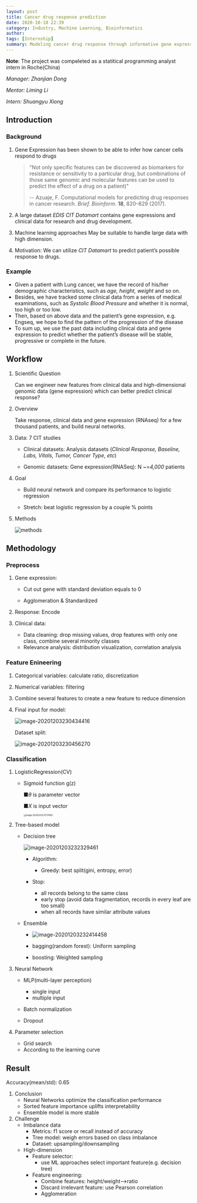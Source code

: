 ```yaml
---
layout: post
title: Cancer drug response prediction 
date: 2020-10-10 22:39
category: Industry, Machine Learning, Bioinformatics
author: 
tags: [Internship]
summary: Modeling cancer drug response through informative gene expression and clinical data
---
```


 **Note**: The project was compeleted as a statitical programming analyst intern in Roche(China)

*Manager: Zhanjian Dong*

*Mentor: Liming Li*  

*Intern: Shuangyu Xiong* 

## Introduction

### Background

1. Gene Expression has been shown to be able to infer how cancer cells respond to drugs
   > "Not only specific features can be discovered as biomarkers for resistance or sensitivity to a particular drug, but combinations of those same genomic and molecular features can be used to predict the effect of a drug on a patient)"  
   >
   > -- Azuaje, F. Computational models for predicting drug responses in cancer research. *Brief. Bioinform.* **18**, 820–829 (2017).

2. A large dataset
   *EDIS CIT Datamart* contains gene expressions and clinical data for research and drug development.

3. Machine learning approaches
   May be suitable to handle large data with high dimension.

4. Motivation:
   We can utilize *CIT Datamart* to predict patient’s possible response to drugs.

<!--more-->
### Example

- Given a patient with Lung cancer, we have the record of his/her demographic characteristics, such as *age, height, weight* and so on.
- Besides, we have tracked some clinical data from a series of medical examinations, such as *Systolic Blood Pressure* and whether it is normal, too high or too low.
- Then, based on above data and the patient’s gene expression, e.g. Engseq, we hope to find the pattern of the progression of the disease
- To sum up, we use the past data including clinical data and gene expression to predict whether the patient’s disease will be stable, progressive or complete in the future. 

## Workflow

1. Scientific Question

   Can we engineer new features from clinical data and high-dimensional genomic data (gene expression) which can better predict clinical response?

2. Overview

   Take response, clinical data and gene expression (RNAseq) for a few thousand patients, and build neural networks.

3. Data: 7 CIT studies

   - Clinical datasets: Analysis datasets (*Clinical Response, Baseline, Labs, Vitals, Tumor, Cancer Type*, *etc*)

   - Genomic datasets: Gene expression(RNASeq): N ~=*4,000* patients

4. Goal

   - Build neural network and compare its performance to logistic regression

   - Stretch: beat logistic regression by a couple % points

5. Methods

   ![methods](/../../media/2020-10-10-roche-intern/image-20201203230232448.png)

## Methodology

### Preprocess

1. Gene expression:  

   - Cut out gene with standard deviation equals to 0

   - Agglomeration & Standardized

2.  Response: Encode

3. Clinical data:

   - Data cleaning: drop missing values, drop features with only one class, combine several minority classes
   - Relevance analysis: distribution visualization, correlation analysis

### Feature Enineering

1. Categorical variables: calculate ratio, discretization 

2. Numerical variables: filtering

3. Combine several features to create a new feature to reduce dimension

4. Final input for model: 

   ![image-20201203230434416](/../../media/2020-10-10-roche-intern/image-20201203230434416.png)

   Dataset split: 

   ![image-20201203230456270](/../../media/2020-10-10-roche-intern/image-20201203230456270.png)

### Classification

1. LogisticRegression(CV) 

   - Sigmoid function g(z)

     ■$\theta$ is parameter vector

     ■$X$ is input vector

     <img src="/../../media/2020-10-10-roche-intern/image-20201203231731062.png" alt="image-20201203231731062" style="zoom:40%;" />

2. Tree-based model

   - Decision tree

     ![image-20201203232329461](/../../media/2020-10-10-roche-intern/image-20201203232329461.png)

     - Algorithm: 
       - Greedy: best split(gini, entropy, error)

     - Stop: 
       - all records belong to the same class
       - early stop (avoid data fragmentation, records in every leaf are too small)
       - when all records have similar attribute values

   - Ensemble

     - ![image-20201203232414458](/../../media/2020-10-10-roche-intern/image-20201203232414458.png)

     - bagging(random forest): Uniform sampling
     - boosting: Weighted sampling

3. Neural Network

   - MLP(multi-layer perception)
     - single input
     - multiple input

   - Batch normalization
   - Dropout

4. Parameter selection
   - Grid search
   - According to the learning curve

## Result

Accuracy(mean/std): 0.65

1. Conclusion
   - Neural Networks optimize the classification performance
   - Sorted feature importance uplifts interpretability
   - Ensemble model is more stable
2. Challenge
   - Imbalance data
     - Metrics: f1 score or recall instead of accuracy
     - Tree model: weigh errors based on class imbalance
     - Dataset: upsampling/downsampling
   - High-dimension
     - Feature selector: 
       - use ML approaches select important feature(e.g. decision tree)
     - Feature engineering: 
       - Combine features: height/weight-->ratio
       - Discard irrelevant feature: use Pearson correlation
       - Agglomeration